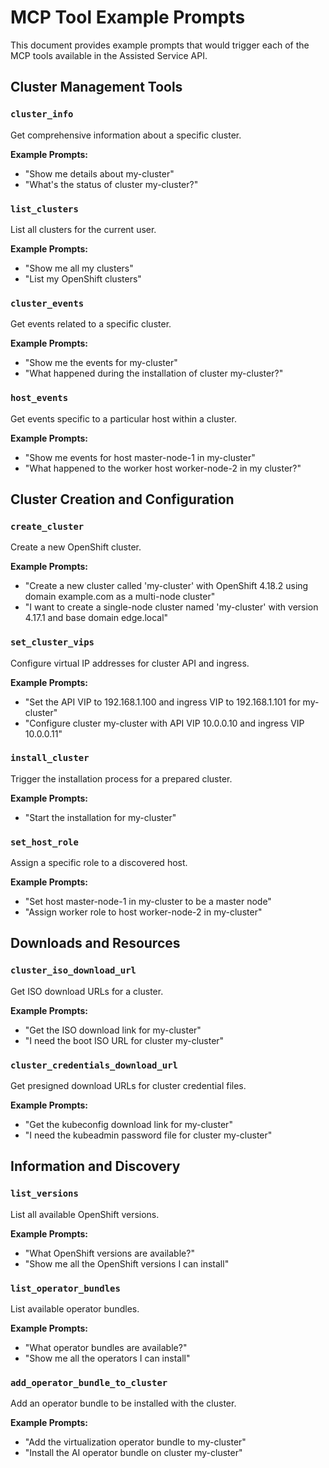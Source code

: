 # MCP Tool Example Prompts

This document provides example prompts that would trigger each of the MCP tools available in the Assisted Service API.

## Cluster Management Tools

### `cluster_info`
Get comprehensive information about a specific cluster.

**Example Prompts:**
- "Show me details about my-cluster"
- "What's the status of cluster my-cluster?"

### `list_clusters`
List all clusters for the current user.

**Example Prompts:**
- "Show me all my clusters"
- "List my OpenShift clusters"

### `cluster_events`
Get events related to a specific cluster.

**Example Prompts:**
- "Show me the events for my-cluster"
- "What happened during the installation of cluster my-cluster?"

### `host_events`
Get events specific to a particular host within a cluster.

**Example Prompts:**
- "Show me events for host master-node-1 in my-cluster"
- "What happened to the worker host worker-node-2 in my cluster?"

## Cluster Creation and Configuration

### `create_cluster`
Create a new OpenShift cluster.

**Example Prompts:**
- "Create a new cluster called 'my-cluster' with OpenShift 4.18.2 using domain example.com as a multi-node cluster"
- "I want to create a single-node cluster named 'my-cluster' with version 4.17.1 and base domain edge.local"

### `set_cluster_vips`
Configure virtual IP addresses for cluster API and ingress.

**Example Prompts:**
- "Set the API VIP to 192.168.1.100 and ingress VIP to 192.168.1.101 for my-cluster"
- "Configure cluster my-cluster with API VIP 10.0.0.10 and ingress VIP 10.0.0.11"

### `install_cluster`
Trigger the installation process for a prepared cluster.

**Example Prompts:**
- "Start the installation for my-cluster"

### `set_host_role`
Assign a specific role to a discovered host.

**Example Prompts:**
- "Set host master-node-1 in my-cluster to be a master node"
- "Assign worker role to host worker-node-2 in my-cluster"

## Downloads and Resources

### `cluster_iso_download_url`
Get ISO download URLs for a cluster.

**Example Prompts:**
- "Get the ISO download link for my-cluster"
- "I need the boot ISO URL for cluster my-cluster"

### `cluster_credentials_download_url`
Get presigned download URLs for cluster credential files.

**Example Prompts:**
- "Get the kubeconfig download link for my-cluster"
- "I need the kubeadmin password file for cluster my-cluster"

## Information and Discovery

### `list_versions`
List all available OpenShift versions.

**Example Prompts:**
- "What OpenShift versions are available?"
- "Show me all the OpenShift versions I can install"

### `list_operator_bundles`
List available operator bundles.

**Example Prompts:**
- "What operator bundles are available?"
- "Show me all the operators I can install"

### `add_operator_bundle_to_cluster`
Add an operator bundle to be installed with the cluster.

**Example Prompts:**
- "Add the virtualization operator bundle to my-cluster"
- "Install the AI operator bundle on cluster my-cluster"
